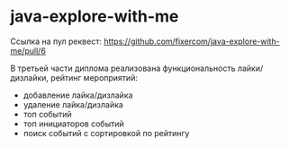 # java-explore-with-me
Ссылка на пул реквест: https://github.com/fixercom/java-explore-with-me/pull/6

В третьей части диплома реализована функциональность лайки/дизлайки, рейтинг мероприятий:
- добавление лайка/дизлайка
- удаление лайка/дизлайка
- топ событий
- топ инициаторов событий
- поиск событий с сортировкой по рейтингу
